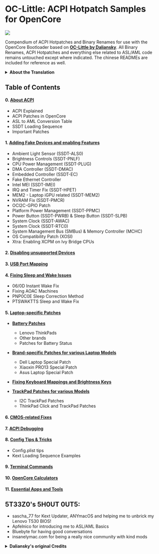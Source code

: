 # OC-Little: ACPI Hotpatch Samples for OpenCore

![](https://raw.githubusercontent.com/5T33Z0/OC-Little-Translated/main/08_Config_Tips_and_Tricks/maciasl.png)

Compendium of ACPI Hotpatches and Binary Renames for use with the OpenCore Bootloader based on [**OC-Little by Daliansky**](https://github.com/daliansky/OC-little). All Binary Renames, ACPI Hotpatches and everything else related to ASL/AML code remains untouched except where indicated. The chinese READMEs are included for reference as well.

<details>
<summary><strong>About the Translation</strong></summary>

## About the Translation:

- AI-based translation using deepL, google translator and manual copyediting.
- Restructured the repository into more plausible sections and (sub-)categories based on types of issues, components, methods, etc.
- Rearranged Text for better readability and comprehensibility
- Rewrote sections which were confusing/misleading
- Added missing descriptions
- Added further explanations where necessary
- Added new content (Chapters 8 to 11)

**NOTE**: Due to the fact that I don't speak chinese some of the translation might not be 100% accurate.
</details>

## Table of Contents
#### 0. [**About ACPI**](https://github.com/5T33Z0/OC-Little-Translated/tree/main/00_About_ACPI)
- ACPI Explained
- ACPI Patches in OpenCore
- ASL to AML Conversion Table
- SSDT Loading Sequence
- Important Patches

#### 1. [**Adding Fake Devices and enabling Features**](https://github.com/5T33Z0/OC-Little-Translated/tree/main/01_Adding_missing_Devices_and_enabling_Features)
- Ambient Light Sensor (SSDT-ALS0)
- Brightness Controls (SSDT-PNLF)
- CPU Power Management (SSDT-PLUG)
- DMA Controller (SSDT-DMAC)
- Embedded Controller (SSDT-EC)
- Fake Ethernet Controller
- Intel MEI (SSDT-IMEI)
- IRQ and Timer Fix (SSDT-HPET)
- MEM2 - Laptop iGPU related (SSDT-MEM2)
- NVRAM Fix (SSDT-PMCR)
- OCI2C-GPIO Patch
- Platform Power Management (SSDT-PPMC)
- Power Button (SSDT-PWRB) & Sleep Button (SSDT-SLPB)
- System Clock (SSDT-AWAC)
- System Clock (SSDT-RTC0)
- System Management Bus (SMBus) & Memory Controller (MCHC)
- OS Compatibility Patch (XOSI)
- Xtra: Enabling XCPM on Ivy Bridge CPUs

#### 2. [**Disabling unsupported Devices**](https://github.com/5T33Z0/OC-Little-Translated/tree/main/02_Disabling_unsupported_devices)
#### 3. [**USB Port Mapping**](https://github.com/5T33Z0/OC-Little-Translated/tree/main/03_USB_Fixes)
#### 4. [**Fixing Sleep and Wake Issues**](https://github.com/5T33Z0/OC-Little-Translated/tree/main/04_Fixing_Sleep_and_Wake_Issues)
- 06/0D Instant Wake Fix
- Fixing AOAC Machines
- PNP0C0E Sleep Correction Method
- PTSWAKTTS Sleep and Wake Fix

#### 5. [**Laptop-specific Patches**](https://github.com/5T33Z0/OC-Little-Translated/tree/main/05_Laptop-specific_Patches)
- [**Battery Patches**](https://github.com/5T33Z0/OC-Little-Translated/tree/main/05_Laptop-specific_Patches/Battery_Patches)

	- Lenovo ThinkPads
   	- Other brands
   	- Patches for Battery Status

- [**Brand-specific Patches for various Laptop Models**](https://github.com/5T33Z0/OC-Little-Translated/tree/main/05_Laptop-specific_Patches/Brand-specific_Patches)
	
	- Dell Laptop Special Patch
	- Xiaoxin PRO13 Special Patch
	- Asus Laptop Special Patch

- [**Fixing Keyboard Mappings and Brightness Keys**](https://github.com/5T33Z0/OC-Little-Translated/tree/main/05_Laptop-specific_Patches/Fixing_Keyboard_Mappings_and_Brightness_Keys)

- [**TrackPad Patches for various Models**](https://github.com/5T33Z0/OC-Little-Translated/tree/main/05_Laptop-specific_Patches/Trackpad_Patches)
	- I2C TrackPad Patches
	- ThinkPad Click and TrackPad Patches

#### 6. [**CMOS-related Fixes**](https://github.com/5T33Z0/OC-Little-Translated/tree/main/06_CMOS-related_Fixes)
#### 7. [**ACPI Debugging**](https://github.com/5T33Z0/OC-Little-Translated/tree/main/07_ACPI_Debugging)
#### 8. [**Config Tips & Tricks**](https://github.com/5T33Z0/OC-Little-Translated/tree/main/08_Config_Tips_and_Tricks)
- Config.plist tips
- Kext Loading Sequence Examples 	

#### 9. [**Terminal Commands**](https://github.com/5T33Z0/OC-Little-Translated/tree/main/09_Terminal_Commands)
#### 10. [**OpenCore Calculators**](https://github.com/5T33Z0/OC-Little-Translated/tree/main/10_Calculators)
#### 11. [**Essential Apps and Tools**](https://github.com/5T33Z0/OC-Little-Translated/tree/main/11_Essential_Tools_and_Apps)

## 5T33Z0's 5H0UT 0UT5:

- sascha_77 for Kext Updater, ANYmacOS and helping me to unbrick my Lenovo T530 BIOS!
- Apfelnico for introducing me to ASL/AML Basics
- Bluebyte for having good conversations
- insanelymac.com for being a really nice community with kind mods

<details>
<summary><strong>Daliansky's original Credits</strong></summary>

> - Special credit to：
>	- @XianWu write these ACPI component patches that useable to OpenCore
>	- @Bat.bat, @DalianSky, @athlonreg, @iStar丶Forever their proofreading and finalization.
>	- Credits and thanks to：
>	-  @冬瓜-X1C5th
>	- @OC-xlivans
>	- @Air 13 IWL-GZ-Big Orange (OC perfect)
>	- @子骏oc IWL
>	- @大勇-小新air13-OC-划水小白
>	- @xjn819
>	- Acidanthera for maintaining OpenCorePkg
</details>
